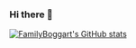 ### Hi there 👋

<!--
**FamilyBoggart/FamilyBoggart** is a ✨ _special_ ✨ repository because its `README.md` (this file) appears on your GitHub profile.

Here are some ideas to get you started:

- 🔭 I’m currently working on ...
- 🌱 I’m currently learning ...
- 👯 I’m looking to collaborate on ...
- 🤔 I’m looking for help with ...
- 💬 Ask me about ...
- 📫 How to reach me: ...
- 😄 Pronouns: ...
- ⚡ Fun fact: ...
-->
[![FamilyBoggart's GitHub stats](https://github-readme-stats.vercel.app/api?username=FamilyBoggart)](https://github.com/anuraghazra/github-readme-stats)
